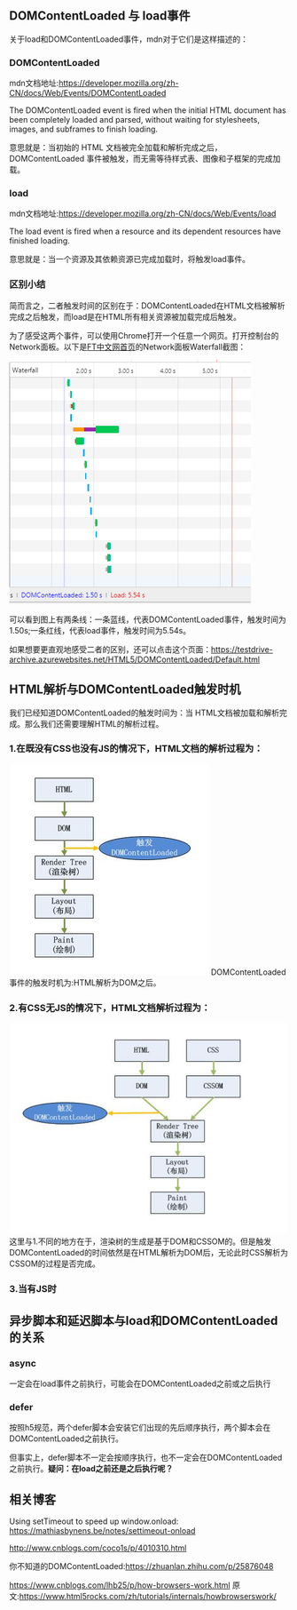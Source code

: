 
## DOMContentLoaded 与 load事件
关于load和DOMContentLoaded事件，mdn对于它们是这样描述的：

### DOMContentLoaded
mdn文档地址:<https://developer.mozilla.org/zh-CN/docs/Web/Events/DOMContentLoaded>

The DOMContentLoaded event is fired when the initial HTML document has been completely loaded and parsed, without waiting for stylesheets, images, and subframes to finish loading.

意思就是：当初始的 HTML 文档被完全加载和解析完成之后，DOMContentLoaded 事件被触发，而无需等待样式表、图像和子框架的完成加载。

### load
mdn文档地址:<https://developer.mozilla.org/zh-CN/docs/Web/Events/load>

The load event is fired when a resource and its dependent resources have finished loading.

意思就是：当一个资源及其依赖资源已完成加载时，将触发load事件。

### 区别小结
简而言之，二者触发时间的区别在于：DOMContentLoaded在HTML文档被解析完成之后触发，而load是在HTML所有相关资源被加载完成后触发。

为了感受这两个事件，可以使用Chrome打开一个任意一个网页。打开控制台的Network面板。以下是[FT中文网首页](http://www.ftchinese.com)的Network面板Waterfall截图：

<img src="img/DOMContentLoaded&load.png">

可以看到图上有两条线：一条蓝线，代表DOMContentLoaded事件，触发时间为1.50s;一条红线，代表load事件，触发时间为5.54s。

如果想要更直观地感受二者的区别，还可以点击这个页面：<https://testdrive-archive.azurewebsites.net/HTML5/DOMContentLoaded/Default.html>



## HTML解析与DOMContentLoaded触发时机
我们已经知道DOMContentLoaded的触发时间为：当 HTML文档被加载和解析完成。那么我们还需要理解HTML的解析过程。

### 1.在既没有CSS也没有JS的情况下，HTML文档的解析过程为：
<img src="img/DOM parse 1.jpg">
DOMContentLoaded事件的触发时机为:HTML解析为DOM之后。

### 2.有CSS无JS的情况下，HTML文档解析过程为：

<img src="img/DOM parse 2.jpg">
这里与1.不同的地方在于，渲染树的生成是基于DOM和CSSOM的。但是触发DOMContentLoaded的时间依然是在HTML解析为DOM后，无论此时CSS解析为CSSOM的过程是否完成。

### 3.当有JS时

## 异步脚本和延迟脚本与load和DOMContentLoaded的关系
### async
一定会在load事件之前执行，可能会在DOMContentLoaded之前或之后执行

### defer
按照h5规范，两个defer脚本会安装它们出现的先后顺序执行，两个脚本会在DOMContentLoaded之前执行。

但事实上，defer脚本不一定会按顺序执行，也不一定会在DOMContentLoaded之前执行。**疑问：在load之前还是之后执行呢？**

## 相关博客

Using setTimeout to speed up window.onload: <https://mathiasbynens.be/notes/settimeout-onload>

<http://www.cnblogs.com/coco1s/p/4010310.html>

你不知道的DOMContentLoaded:<https://zhuanlan.zhihu.com/p/25876048>

<https://www.cnblogs.com/lhb25/p/how-browsers-work.html>
原文:<https://www.html5rocks.com/zh/tutorials/internals/howbrowserswork/>